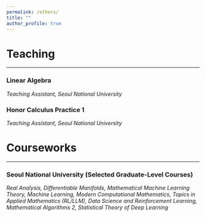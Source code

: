 ```yaml
---
permalink: /others/
title: ""
author_profile: true
---
```


# Teaching
---
### Linear Algebra
*Teaching Assistant, Seoul National University*
### Honor Calculus Practice 1  
*Teaching Assistant, Seoul National University*

# Courseworks
---
### Seoul National University (Selected Graduate-Level Courses)
*Real Analysis, Differentiable Manifolds, Mathematical Machine Learning Theory, Machine Learning, Modern Computational Mathematics, Topics in Applied Mathematics (RL/LLM), Data Science and Reinforcement Learning, Mathematical Algorithms 2, Statistical Theory of Deep Learning*
